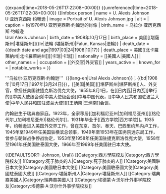 {{expand|time=2018-05-26T17:22:08+00:00}}
{{unreferenced|time=2018-05-26T17:22:08+00:00}}
{{Infobox person
| name          = U. Alexis Johnson<br>U·亚历克西斯·约翰逊
| image         = Portrait of U. Alexis Johnson.jpg
| alt           = 
| caption       = 約1970年U·亚历克西斯·约翰逊的肖像
| birth_name    = 乌拉尔·亚历克西斯·约翰逊<br>Ural Alexis Johnson
| birth_date    = 1908年10月17日
| birth_place   = 美國[[堪薩斯州|堪薩斯州]]{{le|法輪 (堪薩斯州)|Falun, Kansas|法輪}}
| death_date    = {{death date and age|1997|03|24|1908|10|17}}
| death_place   = 美國[[北卡羅萊納州|北卡羅萊納州]][[卡瑞|卡瑞]]
| nationality   = [[美國人|美國人]]
| other_names   = 
| occupation    = [[外交官|外交官]]
| years_active  = 
| known_for     = 
| notable_works = 
}}

'''乌拉尔·亚历克西斯·约翰逊'''（{{lang-en|Ural Alexis Johnson}}；{{bd|1908年|10月17日|1997年|3月24日}}），[[美国|美国]][[堪萨斯州|堪萨斯州]]人、外交官，曾担任美国驻捷克斯洛伐克大使，1955年8月1日，在[[日内瓦|日内瓦]]举行的[[中美大使级会谈|中美大使级会谈]]中与中国代表，[[中华人民共和国驻波兰大使|中华人民共和国驻波兰大使]][[王炳南|王炳南]]会谈。

约翰逊生于瑞典裔家庭。1923年，全家移居[[加利福尼亚州|加利福尼亚州]][[格伦代尔_(加利福尼亚州)|格伦代尔]]，1931年毕业于[[西方学院|西方学院]]。1935年，约翰逊进入美国外交界工作，曾在东京、首尔、奉天、巴西里约热内卢工作，1945年至1949年任美国驻横滨总领事，1949年至1953年在国务院远东局工作，曾参与朝鲜战争停战协定，1953年至1958年任美国驻捷克斯洛伐克大使，1958年至1961年任美国驻泰国大使，1966年至1969年任美国驻日本大使。

{{DEFAULTSORT: Johnson, Ural}}
[[Category:西方學院校友|Category:西方學院校友]]
[[Category:死于肺炎的人|Category:死于肺炎的人]]
[[Category:美國駐日本大使|Category:美國駐日本大使]]
[[Category:美國駐泰國大使|Category:美國駐泰國大使]]
[[Category:堪薩斯州人|Category:堪薩斯州人]]
[[Category:瑞典裔美國人|Category:瑞典裔美國人]]
[[Category:埃德蒙·A·沃尔什外事学院校友|Category:埃德蒙·A·沃尔什外事学院校友]]